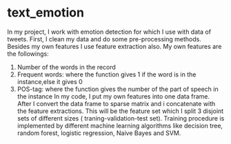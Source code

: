 # text_emotion
In my project, I work with emotion detection for which I use with data of tweets. First, I clean my data and do some pre-processing methods.  Besides my own features I use feature extraction also. My own features are the followings:
  1.	Number of the words in the record
  2.	Frequent words: where the function gives 1 if the word is in the instance,else it gives 0
  3.	POS-tag: where the function gives the number of the part of speech in the instance
In my code, I put my own features into one data frame. After I convert the data frame to sparse matrix and i concatenate with the feature extractions. This will be the feature set which I split 3 disjoint sets of different sizes ( traning-validation-test set). Training procedure is implemented by different machine learning algorithms like decision tree, random forest, logistic regression, Naive Bayes and SVM. 
